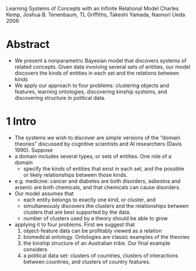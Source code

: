 Learning Systems of Concepts with an Infinite Relational Model
Charles Kemp, Joshua B. Tenenbaum, TL Griffiths, Takeshi Yamada, Naonori Ueda
2006

# Abstract

* We present a nonparametric Bayesian model that 
  discovers systems of related concepts. 
  Given data involving several sets of entities, our model 
  discovers the kinds of entities in each set and the relations between kinds 
* We apply our approach to four problems: 
  clustering objects and features, learning ontologies, 
  discovering kinship systems, and discovering structure in political data.

# 1 Intro

* The systems we wish to discover are simple versions of the “domain theories”
  discussed by cognitive scientists and AI researchers (Davis 1990). Suppose
* a domain includes several types, or sets of entities. One role of a domain
  * specify the kinds of entities that exist in each set, 
    and the possible or likely relationships between those kinds.
* e.g. medicine: cancer and diabetes are both disorders, asbestos and arsenic
  are both chemicals, and that chemicals can cause disorders. 
* Our model assumes that 
  * each entity belongs to exactly one kind, or cluster, and 
  * simultaneously discovers the clusters and the relationships between
    clusters that are best supported by the data.
  * number of clusters used by a theory should be able to grow
* applying it to four problems. First we suggest that 
  1. object-feature data can be profitably viewed as a relation 
  2. biomedical ontology. Ontologies are classic examples of the theories 
  3. the kinship structure of an Australian tribe. Our final example considers
  4. a political data set: clusters of countries, clusters of interactions
     between countries, and clusters of country features.
